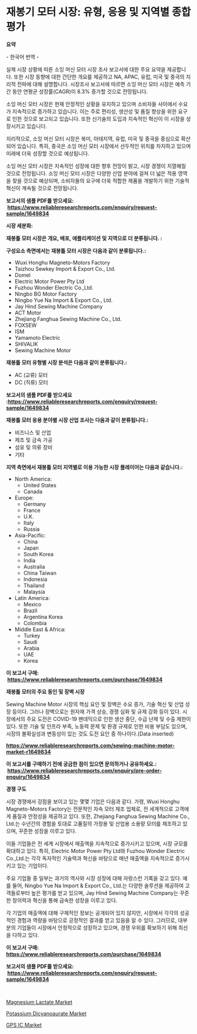 <p><h1>재봉기 모터 시장: 유형, 응용 및 지역별 종합 평가</h1></p><p><strong>요약</strong></p>
<p><p>- 한국어 번역 -</p><p>실제 시장 상황에 따른 소잉 머신 모터 시장 조사 보고서에 대한 주요 요약을 제공합니다. 또한 시장 동향에 대한 간단한 개요를 제공하고 NA, APAC, 유럽, 미국 및 중국의 지리적 전파에 대해 설명합니다. 시장조사 보고서에 따르면 소잉 머신 모터 시장은 예측 기간 동안 연평균 성장률(CAGR)이 8.3% 증가할 것으로 전망됩니다.</p><p>소잉 머신 모터 시장은 현재 안정적인 상황을 유지하고 있으며 소비자들 사이에서 수요가 지속적으로 증가하고 있습니다. 이는 주로 편리성, 생산성 및 품질 향상을 위한 요구로 인한 것으로 보고되고 있습니다. 또한 신기술의 도입과 지속적인 혁신이 이 시장을 성장시키고 있습니다.</p><p>지리적으로, 소잉 머신 모터 시장은 북미, 아태지역, 유럽, 미국 및 중국을 중심으로 확산되어 있습니다. 특히, 중국은 소잉 머신 모터 시장에서 선두적인 위치를 차지하고 있으며 미래에 더욱 성장할 것으로 예상됩니다.</p><p>소잉 머신 모터 시장은 지속적인 성장에 대한 향후 전망이 밝고, 시장 경쟁이 치열해질 것으로 전망됩니다. 소잉 머신 모터 시장은 다양한 산업 분야에 걸쳐 더 넓은 적용 영역을 찾을 것으로 예상되며, 소비자들의 요구에 더욱 적합한 제품을 개발하기 위한 기술적 혁신이 계속될 것으로 전망됩니다.</p></p>
<p><strong>보고서의 샘플 PDF를 받으세요: &nbsp;<a href="https://www.reliableresearchreports.com/enquiry/request-sample/1649834">https://www.reliableresearchreports.com/enquiry/request-sample/1649834</a></strong></p>
<p><strong>시장 세분화:</strong></p>
<p><strong> 재봉틀 모터 시장은 개요, 배포, 애플리케이션 및 지역으로 더 분류됩니다. :</strong></p>
<p><strong>구성요소 측면에서는 재봉틀 모터 시장은 다음과 같이 분류됩니다.:</strong></p>
<p><ul><li>Wuxi Honghu Magneto-Motors Factory</li><li>Taizhou Sewkey Import & Export Co., Ltd.</li><li>Domel</li><li>Electric Motor Power Pty Ltd</li><li>Fuzhou Wonder Electric Co.,Ltd.</li><li>Ningbo BG Motor Factory</li><li>Ningbo Yue Na Import & Export Co., Ltd.</li><li>Jay Hind Sewing Machine Company</li><li>ACT Motor</li><li>Zhejiang Fanghua Sewing Machine Co., Ltd.</li><li>FOXSEW</li><li>ISM</li><li>Yamamoto Electric</li><li>SHIVALIK</li><li>Sewing Machine Motor</li></ul></p>
<p><strong> 재봉틀 모터 유형별 시장 분석은 다음과 같이 분류됩니다.:</strong></p>
<p><ul><li>AC (교류) 모터</li><li>DC (직류) 모터</li></ul></p>
<p><strong>보고서의 샘플 PDF를 받으세요 :<a href="https://www.reliableresearchreports.com/enquiry/request-sample/1649834">https://www.reliableresearchreports.com/enquiry/request-sample/1649834</a></strong></p>
<p><strong> 재봉틀 모터 응용 분야별 시장 산업 조사는 다음과 같이 분류됩니다.:</strong></p>
<p><ul><li>비즈니스 및 산업</li><li>제조 및 금속 가공</li><li>섬유 및 의류 장비</li><li>기타</li></ul></p>
<p><strong>지역 측면에서 재봉틀 모터 지역별로 이용 가능한 시장 플레이어는 다음과 같습니다.:</strong></p>
<p><ul>
    <li>
        North America:
        <ul>
            <li>United States</li>
            <li>Canada</li>
        </ul>
    </li>
    <li>
        Europe:
        <ul>
            <li>Germany</li>
            <li>France</li>
            <li>U.K.</li>
            <li>Italy</li>
            <li>Russia</li>
        </ul>
    </li>
    <li>
        Asia-Pacific:
        <ul>
            <li>China</li>
            <li>Japan</li>
            <li>South Korea</li>
            <li>India</li>
            <li>Australia</li>
            <li>China Taiwan</li>
            <li>Indonesia</li>
            <li>Thailand</li>
            <li>Malaysia</li>
        </ul>
    </li>
    <li>
        Latin America:
        <ul>
            <li>Mexico</li>
            <li>Brazil</li>
            <li>Argentina Korea</li>
            <li>Colombia</li>
        </ul>
    </li>
    <li>
        Middle East & Africa:
        <ul>
            <li>Turkey</li>
            <li>Saudi</li>
            <li>Arabia</li>
            <li>UAE</li>
            <li>Korea</li>
        </ul>
    </li>
    </ul></p>
<p><strong>이 보고서 구매: &nbsp;<a href="https://www.reliableresearchreports.com/purchase/1649834">https://www.reliableresearchreports.com/purchase/1649834</a></strong></p>
<p><strong>재봉틀 모터의 주요 동인 및 장벽 시장</strong></p>
<p><p>Sewing Machine Motor 시장의 핵심 요인 및 장벽은 수요 증가, 기술 혁신 및 산업 성장 등이다. 그러나 장벽으로는 원자재 가격 상승, 경쟁 심화 및 규제 강화 등이 있다. 시장에서의 주요 도전은 COVID-19 팬데믹으로 인한 생산 중단, 수급 난제 및 수출 제한이 있다. 또한 기술 및 인프라 부족, 노동력 문제 및 환경 규제로 인한 비용 부담도 있으며, 시장의 불확실성과 변동성이 있는 것도 도전 요인 중 하나이다.(Data inserted)</p></p>
<p><strong><a href="https://www.reliableresearchreports.com/sewing-machine-motor-market-r1649834">https://www.reliableresearchreports.com/sewing-machine-motor-market-r1649834</a></strong></p>
<p><strong>이 보고서를 구매하기 전에 궁금한 점이 있으면 문의하거나 공유하세요.: &nbsp;<a href="https://www.reliableresearchreports.com/enquiry/pre-order-enquiry/1649834">https://www.reliableresearchreports.com/enquiry/pre-order-enquiry/1649834</a></strong></p>
<p><strong>경쟁 구도</strong></p>
<p><p>시장 경쟁에서 강점을 보이고 있는 몇몇 기업은 다음과 같다. 가령, Wuxi Honghu Magneto-Motors Factory는 전문적인 자속 모터 제조 업체로, 전 세계적으로 고객에게 품질과 안정성을 제공하고 있다. 또한, Zhejiang Fanghua Sewing Machine Co., Ltd.는 수년간의 경험을 토대로 고품질의 가정용 및 산업용 소용량 모터를 제조하고 있으며, 꾸준한 성장을 이루고 있다.</p><p>이들 기업들은 전 세계 시장에서 매출액을 지속적으로 증가시키고 있으며, 시장 규모를 확대하고 있다. 특히, Electric Motor Power Pty Ltd와 Fuzhou Wonder Electric Co.,Ltd.는 각각 독자적인 기술력과 혁신을 바탕으로 매년 매출액을 지속적으로 증가시키고 있는 기업이다.</p><p>주요 기업들 중 일부는 과거의 역사와 시장 성장에 대해 자랑스런 기록을 갖고 있다. 예를 들어, Ningbo Yue Na Import & Export Co., Ltd.는 다양한 솔루션을 제공하여 고객들로부터 높은 평가를 받고 있으며, Jay Hind Sewing Machine Company는 꾸준한 창의력과 혁신을 통해 급속한 성장을 이루고 있다.</p><p>각 기업의 매출액에 대해 구체적인 정보는 공개되어 있지 않지만, 시장에서 각각의 성공적인 경험과 역량을 바탕으로 긍정적인 결과를 얻고 있음을 알 수 있다. 그러므로, 대부분의 기업들이 시장에서 안정적으로 성장하고 있으며, 경쟁 우위를 확보하기 위해 최선을 다하고 있다.</p></p>
<p><strong>이 보고서 구매: &nbsp; <a href="https://www.reliableresearchreports.com/purchase/1649834">https://www.reliableresearchreports.com/purchase/1649834</a></strong></p>
<p><strong>보고서의 샘플 PDF를 받으세요: &nbsp;<a href="https://www.reliableresearchreports.com/enquiry/request-sample/1649834">https://www.reliableresearchreports.com/enquiry/request-sample/1649834</a></strong><strong></strong></p>
<p>&nbsp;</p>
<p><p><a href="https://www.linkedin.com/pulse/magnesium-lactate-market-analysis-examines-its-scope-growth-4o93c?trackingId=varZVn9GOMBDYZAuhx4dRQ%3D%3D">Magnesium Lactate Market</a></p><p><a href="https://www.linkedin.com/pulse/potassium-dicyanoaurate-market-size-growth-forecast-from-2024-ygk1c?trackingId=czMkm4QMxo26F2AQFMAimw%3D%3D">Potassium Dicyanoaurate Market</a></p><p><a href="https://www.linkedin.com/pulse/gps-ic-market-provides-detailed-segmentation-based-type-application-o5lpc?trackingId=a1h9QmYOMwWsU7Xi64lJ2Q%3D%3D">GPS IC Market</a></p></p>